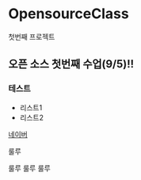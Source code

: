 # OpensourceClass
첫번째 프로젝트

## 오픈 소스 첫번째 수업(9/5)!!

### 테스트
- 리스트1
- 리스트2

[네이버](http://www.naver.com)

룰루

룰루
룰루  룰루
